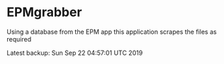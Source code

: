 # EPMgrabber
Using a database from the EPM app this application scrapes the files as required


Latest backup: Sun Sep 22 04:57:01 UTC 2019
